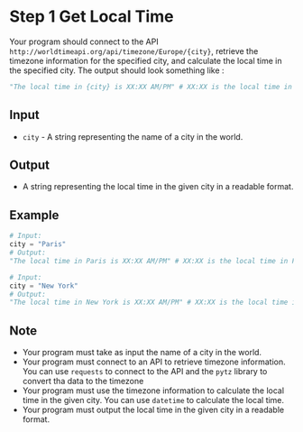 # Step 1 Get Local Time

Your program should connect to the API `http://worldtimeapi.org/api/timezone/Europe/{city}`, retrieve the timezone information for the specified city, and calculate the local time in the specified city. The output should look something like :

```python
"The local time in {city} is XX:XX AM/PM" # XX:XX is the local time in Paris, AM/PM needs to be specified
```

## Input

- `city` - A string representing the name of a city in the world.

## Output

- A string representing the local time in the given city in a readable format.

## Example

```python
# Input:
city = "Paris"
# Output:
"The local time in Paris is XX:XX AM/PM" # XX:XX is the local time in Paris, AM/PM needs to be specified
```

```python
# Input:
city = "New York"
# Output:
"The local time in New York is XX:XX AM/PM" # XX:XX is the local time in New York, AM/PM needs to be specified
```

## Note

- Your program must take as input the name of a city in the world.
- Your program must connect to an API to retrieve timezone information. You can use `requests` to connect to the API and the `pytz` library to convert tha data to the timezone
- Your program must use the timezone information to calculate the local time in the given city. You can use `datetime` to calculate the local time.
- Your program must output the local time in the given city in a readable format.
